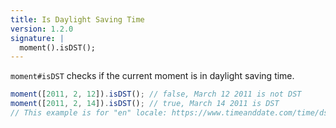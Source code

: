 ```yaml
---
title: Is Daylight Saving Time
version: 1.2.0
signature: |
  moment().isDST();
---
```



`moment#isDST` checks if the current moment is in daylight saving time.

```javascript
moment([2011, 2, 12]).isDST(); // false, March 12 2011 is not DST
moment([2011, 2, 14]).isDST(); // true, March 14 2011 is DST
// This example is for "en" locale: https://www.timeanddate.com/time/dst/2011.html
```


